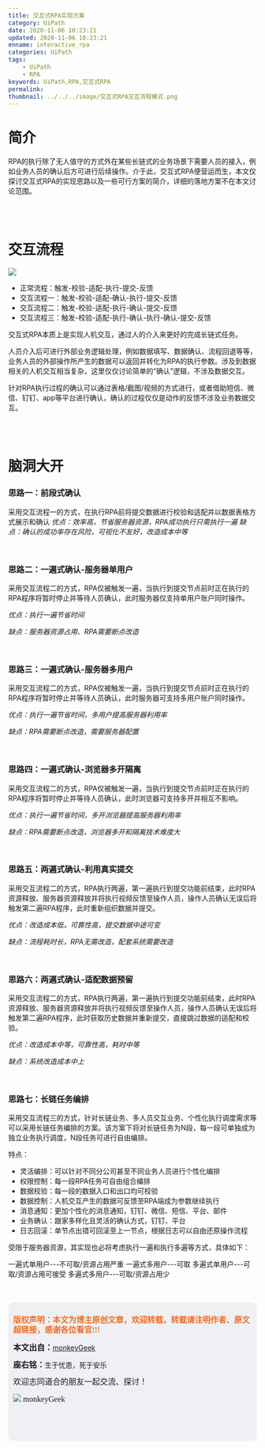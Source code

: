```yaml
---
title: 交互式RPA实现方案
category: UiPath
date: 2020-11-06 10:23:21
updated: 2020-11-06 10:23:21
enname: interactive_rpa
categories: UiPath
tags:
	- UiPath
	- RPA
keywords: UiPath,RPA,交互式RPA
permalink:
thumbnail: ../../../image/交互式RPA交互流程模式.png
---
```


# 简介

RPA的执行除了无人值守的方式外在某些长链式的业务场景下需要人员的接入，例如业务人员的确认后方可进行后续操作。<!--more-->介于此，交互式RPA便营运而生，本文仅探讨交互式RPA的实现思路以及一些可行方案的简介，详细的落地方案不在本文讨论范围。

</br>

</br>

# 交互流程

![](../../../../image/交互式RPA交互流程模式.png)

- 正常流程：触发-校验-适配-执行-提交-反馈
- 交互流程一：触发-校验-适配-确认-执行-提交-反馈
- 交互流程二：触发-校验-适配-执行-确认-提交-反馈
- 交互流程三：触发-校验-适配-执行-确认-执行-确认-提交-反馈

交互式RPA本质上是实现人机交互，通过人的介入来更好的完成长链式任务。

人员介入后可进行外部业务逻辑处理，例如数据填写、数据确认、流程回退等等，业务人员的外部操作所产生的数据可以返回并转化为RPA的执行参数。涉及到数据相关的人机交互相当复杂，这里仅仅讨论简单的“确认”逻辑，不涉及数据交互。

针对RPA执行过程的确认可以通过表格/截图/视频的方式进行，或者借助短信、微信、钉钉、app等平台进行确认，确认的过程仅仅是动作的反馈不涉及业务数据交互。

</br>

</br>

# 脑洞大开

### 思路一：前段式确认

采用交互流程一的方式，在执行RPA前将提交数据进行校验和适配并以数据表格方式展示和确认
*优点：效率高，节省服务器资源，RPA成功执行只需执行一遍*
*缺点：确认的成功率存在风险，可视化不友好，改造成本中等*

</br>

### 思路二：一遍式确认-服务器单用户

采用交互流程二的方式，RPA仅被触发一遍，当执行到提交节点前时正在执行的RPA程序将暂时停止并等待人员确认，此时服务器仅支持单用户账户同时操作。

*优点：执行一遍节省时间*

*缺点：服务器资源占用、RPA需要断点改造*

</br>

### 思路三：一遍式确认-服务器多用户

采用交互流程二的方式，RPA仅被触发一遍，当执行到提交节点前时正在执行的RPA程序将暂时停止并等待人员确认，此时服务器可支持多用户账户同时操作。

*优点：执行一遍节省时间，多用户提高服务器利用率*

*缺点：RPA需要断点改造，需要服务器配置*

</br>

### 思路四：一遍式确认-浏览器多开隔离

采用交互流程二的方式，RPA仅被触发一遍，当执行到提交节点前时正在执行的RPA程序将暂时停止并等待人员确认，此时浏览器可支持多开并相互不影响。

*优点：执行一遍节省时间，多开浏览器提高服务器利用率*

*缺点：RPA需要断点改造，浏览器多开和隔离技术难度大*

</br>

### 思路五：两遍式确认-利用真实提交

采用交互流程二的方式，RPA执行两遍，第一遍执行到提交功能前结束，此时RPA资源释放、服务器资源释放并将执行视频反馈至操作人员，操作人员确认无误后将触发第二遍RPA程序，此时重新组织数据并提交。

*优点：改造成本低，可靠性高，提交数据中途可变*

*缺点：流程耗时长，RPA无需改造，配套系统需要改造*

</br>

### 思路六：两遍式确认-适配数据预留

采用交互流程二的方式，RPA执行两遍，第一遍执行到提交功能前结束，此时RPA资源释放、服务器资源释放并将执行视频反馈至操作人员，操作人员确认无误后将触发第二遍RPA程序，此时获取历史数据并重新提交，直接跳过数据的适配和校验。

*优点：改造成本中等，可靠性高，耗时中等*

*缺点：系统改造成本中上*

</br>

### 思路七：长链任务编排

采用交互流程三的方式，针对长链业务、多人员交互业务、个性化执行调度需求等可以采用长链任务编排的方案。该方案下将对长链任务为N段，每一段可单独成为独立业务执行调度，N段任务可进行自由编排。

特点：

- 灵活编排：可以针对不同分公司甚至不同业务人员进行个性化编排
- 权限控制：每一段RPA任务可自由组合编排
- 数据校验：每一段的数据入口和出口均可校验
- 数据控制：人机交互产生的数据可反馈至RPA端成为参数继续执行
- 消息通知：更加个性化的消息通知，钉钉、微信、短信、平台、邮件
- 业务确认：跟家多样化且灵活的确认方式，钉钉、平台
- 日志回滚：单节点出错可回滚至上一节点，根据日志可以自由还原操作流程

受限于服务器资源，其实现也必将考虑执行一遍和执行多遍等方式，具体如下：

一遍式单用户---不可取/资源占用严重
一遍式多用户---可取
多遍式单用户---可取/资源占用可接受
多遍式多用户---可取/资源占用少

</br>

</br>

<script>
var _hmt = _hmt || [];
(function() {
  var hm = document.createElement("script");
  hm.src = "https://hm.baidu.com/hm.js?2f798e6b269c8a40f12bef25d7f1876d";
  var s = document.getElementsByTagName("script")[0]; 
  s.parentNode.insertBefore(hm, s);
})();
</script>

<div style="height:260px; background-color:rgb(238,240,244); padding:10px;border-radius:10px;">
    <p style="color:#f36c21;font:bold 16px/20px 'kaiTi';">
      版权声明：本文为博主原创文章，欢迎转载，转载请注明作者、原文超链接，感谢各位看官!!!
    </p>
    <p>
      <span style="font:bold 16px/20px 'kaiTi';">本文出自：</span><a href="https://monkeyGeek369.github.io">monkeyGeek</a> 
    </p>
    <p>
      <span style="font:bold 16px/20px 'kaiTi';">座右铭：</span><span>生于忧患，死于安乐</span> 
    </p>
    <p>
      <span style="font:16px/20px 'kaiTi';">欢迎志同道合的朋友一起交流、探讨！</span> 
    </p>
    <img style="height:auto; width:auto;flot:left;" src="../../../../image/monkey64.png" /><span style="font:16px/20px 'kaiTi';flot:left;">   monkeyGeek</span>


